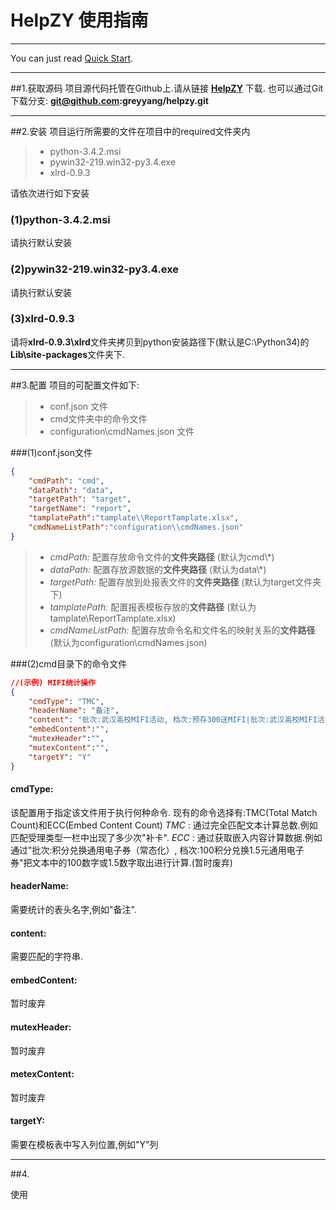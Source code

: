 # HelpZY 使用指南
------------
You can just read [Quick Start](#quickstart).

-----------
##1.获取源码
项目源代码托管在Github上.请从链接 **[HelpZY](https://github.com/greyyang/helpzy)** 下载.
也可以通过Git下载分支: **git@github.com:greyyang/helpzy.git**

-----------

##2.安装
项目运行所需要的文件在项目中的required文件夹内
>* python-3.4.2.msi
>* pywin32-219.win32-py3.4.exe
>* xlrd-0.9.3

请依次进行如下安装
### (1)python-3.4.2.msi
请执行默认安装
### (2)pywin32-219.win32-py3.4.exe
请执行默认安装
### (3)xlrd-0.9.3
请将**xlrd-0.9.3\xlrd**文件夹拷贝到python安装路径下(默认是C:\Python34)的**Lib\site-packages**文件夹下.

----------
##3.配置
项目的可配置文件如下:
>* conf.json 文件
>* cmd文件夹中的命令文件
>* configuration\cmdNames.json 文件

###(1)conf.json文件
```json
{
    "cmdPath": "cmd", 
    "dataPath": "data", 
    "targetPath": "target",
	"targetName": "report",
	"tamplatePath":"tamplate\\ReportTamplate.xlsx",
	"cmdNameListPath":"configuration\\cmdNames.json"
}
```
>* *cmdPath:*          配置存放命令文件的**文件夹路径** (默认为cmd\\*)
>* *dataPath:*         配置存放源数据的**文件夹路径** (默认为data\\*)
>* *targetPath:*       配置存放到处报表文件的**文件夹路径** (默认为target文件夹下)
>* *tamplatePath:*     配置报表模板存放的**文件路径** (默认为tamplate\\ReportTamplate.xlsx)
>* *cmdNameListPath:*  配置存放命令名和文件名的映射关系的**文件路径**(默认为configuration\\cmdNames.json)

###(2)cmd目录下的命令文件
```json
//(示例) MIFI统计操作
{
	"cmdType": "TMC",
	"headerName": "备注",
	"content": "批次:武汉高校MIFI活动, 档次:预存300送MIFI|批次:武汉高校MIFI活动, 档次:预存180送MIFI",
	"embedContent":"",
	"mutexHeader":"",
	"mutexContent":"",
	"targetY": "Y"
}
```
#### **cmdType:**
该配置用于指定该文件用于执行何种命令.
现有的命令选择有:TMC(Total Match Count)和ECC(Embed Content Count)
*TMC* : 通过完全匹配文本计算总数.例如匹配受理类型一栏中出现了多少次"补卡".
*ECC* : 通过获取嵌入内容计算数据.例如通过"批次:积分兑换通用电子券（常态化）, 档次:100积分兑换1.5元通用电子券"把文本中的100数字或1.5数字取出进行计算.(暂时废弃)
#### **headerName**:
需要统计的表头名字,例如"备注".
#### **content**:
需要匹配的字符串.
#### **embedContent**:
暂时废弃
#### **mutexHeader**:
暂时废弃
#### **metexContent**:
暂时废弃
#### **targetY**:
需要在模板表中写入列位置,例如"Y"列

--------------
##4.<div name="quickstart">使用</div>


